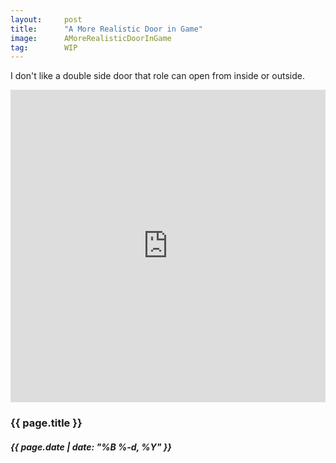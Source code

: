 ```yaml
---
layout:     post
title:      "A More Realistic Door in Game"
image:      AMoreRealisticDoorInGame
tag:        WIP
---
```


I don't like a double side door that role can open from inside or outside.<!--more-->

<iframe id="reddit-embed" src="https://www.redditmedia.com/user/JimCocoMo/comments/zb6ndx/a_more_realistic_door_in_game/?ref_source=embed&amp;ref=share&amp;embed=true&amp;theme=dark" sandbox="allow-scripts allow-same-origin allow-popups" style="border: none;" height="500" width="100%" scrolling="no"></iframe>

<h3>{{ page.title }}</h3>
<h5>{{ page.date | date: "%B %-d, %Y" }}</h5>

